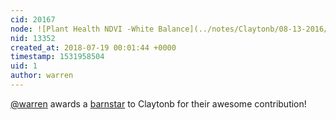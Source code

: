 ```yaml
---
cid: 20167
node: ![Plant Health NDVI -White Balance](../notes/Claytonb/08-13-2016/plant-health-ndvi-white-balance)
nid: 13352
created_at: 2018-07-19 00:01:44 +0000
timestamp: 1531958504
uid: 1
author: warren
---
```


[@warren](/profile/warren) awards a <a href="//publiclab.org/wiki/barnstars">barnstar</a> to Claytonb for their awesome contribution!